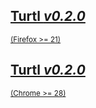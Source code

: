 <div class="button-row">
    <div class="button huge firefox">
        <a href="/download/firefox-0.2.1.xpi">
            <h2>Turtl <em>v0.2.0</em></h2>
            <small>(Firefox >= 21)</small>
        </a>
    </div>
    <div class="button huge chrome">
        <a href="/download/chrome-0.2.1.crx">
            <h2>Turtl <em>v0.2.0</em></h2>
            <small>(Chrome >= 28)</small>
        </a>
    </div>
</div>


